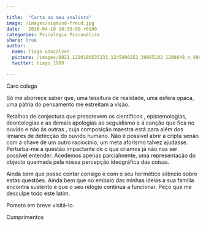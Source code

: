 ```yaml
---

title:  "Carta ao meu analista"
image: /images/sigmund-freud.jpg
date:   2018-04-10 18:35:00 +0100
categories: Psicologia Psicanálise
share: true
author:
  name: Tiago Gonçalves
  picture: /images/8821_1290189535233_1245080252_30885102_1208648_n_400x400.jpg
  twitter: tiago_1989

---
```




Caro colega

Só me aborrece saber que, uma tessitura de realidade, uma esfera opaca, uma pátria do pensamento me estreitam a visão.

Retalhos de conjectura que prescrevem os científicos , epistemologias,  deontologias e as demais apologias ao seguidismo e á canção que fica no  ouvido e não ás outras , cuja composição maestra está para além dos  limiares de detecção do ouvido humano.
Não é possivel abrir a cripta senão com a chave de um outro raciocínio,  um meta aforismo talvez ajudasse. Perturba-me a questão impactante de o  que criamos já não nos ser possivel entender. Acedemos apenas  parcialmente, uma representação  do objecto queimada pela nossa  percepção ideográfica das coisas.

Ainda bem que posso contar consigo e com o seu hermético silêncio sobre estas  questões. Ainda bem que no embalo das minhas ideias a sua família  encontra sustento e que o seu relógio continua a funcionar.
Peço que me desculpe todo este latim.

Pometo em breve visitá-lo.

Cumprimentos

